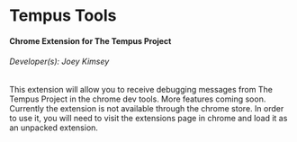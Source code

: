 # Tempus Tools
#### Chrome Extension for The Tempus Project
###### Developer(s): Joey Kimsey

This extension will allow you to receive debugging messages from The Tempus Project in the chrome dev tools. More features coming soon. Currently the extension is not available through the chrome store. In order to use it, you will need to visit the extensions page in chrome and load it as an unpacked extension.